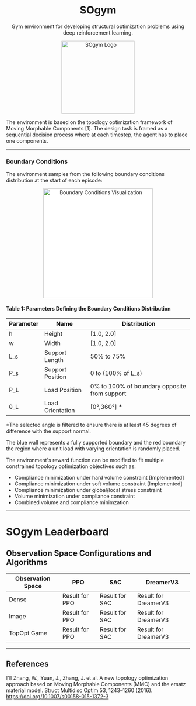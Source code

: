 <h1 align="center">SOgym</h1>
<p align="center">
  Gym environment for developing structural optimization problems using deep reinforcement learning.
</p>
<p align="center">
  <img src="https://raw.githubusercontent.com/ThomasRochefortB/sogym_v2/alternative/docs/SOGYM_LOGO.png?token=GHSAT0AAAAAACRL6NQKA4ESORH7WSD22RDGZRHZR2A" alt="SOgym Logo" width="200"/>
</p>

The environment is based on the topology optimization framework of Moving Morphable Components [1]. The design task is framed as a sequential decision process where at each timestep, the agent has to place one components.

---
### Boundary Conditions
The environment samples from the following boundary conditions distribution at the start of each episode:

<p align="center">
  <img src="https://raw.githubusercontent.com/ThomasRochefortB/sogym_v2/alternative/docs/BCs.png?token=GHSAT0AAAAAACRL6NQLKI7UTRBYLTNQEALOZRH2QWA" alt="Boundary Conditions Visualization" style="background-color:white; display: block; margin: auto;" width="300"/>
</p>

#### Table 1: Parameters Defining the Boundary Conditions Distribution

| Parameter | Name            | Distribution                      |
|-----------|-----------------|-----------------------------------|
| h         | Height          | [1.0, 2.0]                        |
| w         | Width           | [1.0, 2.0]                        |
| L_s       | Support Length  | 50% to 75%                        |
| P_s       | Support Position| 0 to (100% of L_s)                |
| P_L       | Load Position   | 0% to 100% of boundary opposite from support |
| θ_L       | Load Orientation| [0°,360°] *                       |

*The selected angle is filtered to ensure there is at least 45 degrees of difference with the support normal.


The blue wall represents a fully supported boundary and the red boundary the region where a unit load with varying orientation is randomly placed.

The environment's reward function can be modified to fit multiple constrained topology optimization objectives such as:

* Compliance minimization under hard volume constraint [Implemented]
* Compliance minimization under soft volume constraint [Implemented]
* Compliance minimization under global/local stress constraint
* Volume minimization under compliance constraint
* Combined volume and compliance minimzation



---
# SOgym Leaderboard

## Observation Space Configurations and Algorithms

| Observation Space | PPO           | SAC           | DreamerV3     |
|-------------------|---------------|---------------|---------------|
| Dense             | Result for PPO| Result for SAC| Result for DreamerV3|
| Image             | Result for PPO| Result for SAC| Result for DreamerV3|
| TopOpt Game       | Result for PPO| Result for SAC| Result for DreamerV3|



---
## References
[1] Zhang, W., Yuan, J., Zhang, J. et al. A new topology optimization approach based on Moving Morphable Components (MMC) and the ersatz material model. Struct Multidisc Optim 53, 1243–1260 (2016). https://doi.org/10.1007/s00158-015-1372-3
